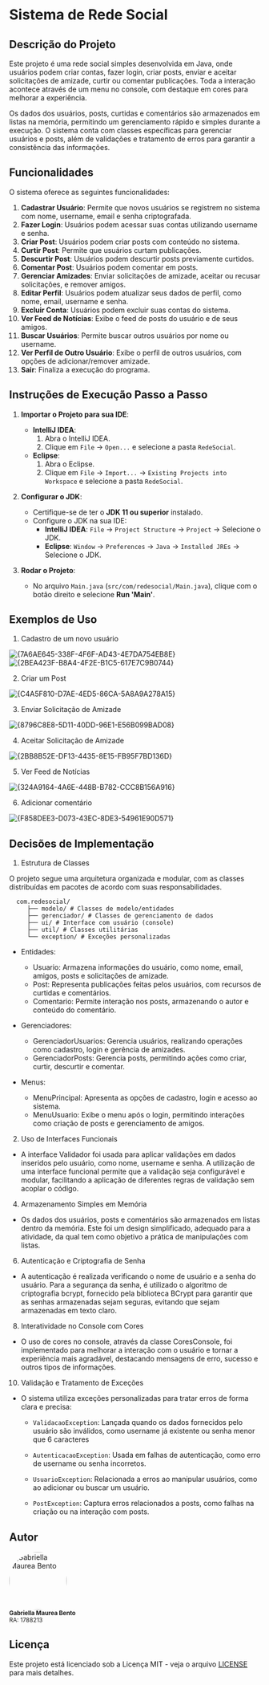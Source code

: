 # Sistema de Rede Social

## Descrição do Projeto

Este projeto é uma rede social simples desenvolvida em Java, onde usuários podem criar contas, fazer login, criar posts, enviar e aceitar solicitações de amizade, curtir ou comentar publicações. Toda a interação acontece através de um menu no console, com destaque em cores para melhorar a experiência.

Os dados dos usuários, posts, curtidas e comentários são armazenados em listas na memória, permitindo um gerenciamento rápido e simples durante a execução. O sistema conta com classes específicas para gerenciar usuários e posts, além de validações e tratamento de erros para garantir a consistência das informações.

## Funcionalidades

O sistema oferece as seguintes funcionalidades:

1. **Cadastrar Usuário**: Permite que novos usuários se registrem no sistema com nome, username, email e senha criptografada.
2. **Fazer Login**: Usuários podem acessar suas contas utilizando username e senha.
3. **Criar Post**: Usuários podem criar posts com conteúdo no sistema.
4. **Curtir Post**: Permite que usuários curtam publicações.
5. **Descurtir Post**: Usuários podem descurtir posts previamente curtidos.
6. **Comentar Post**: Usuários podem comentar em posts.
7. **Gerenciar Amizades**: Enviar solicitações de amizade, aceitar ou recusar solicitações, e remover amigos.
8. **Editar Perfil**: Usuários podem atualizar seus dados de perfil, como nome, email, username e senha.
9. **Excluir Conta**: Usuários podem excluir suas contas do sistema.
10. **Ver Feed de Notícias**: Exibe o feed de posts do usuário e de seus amigos.
11. **Buscar Usuários**: Permite buscar outros usuários por nome ou username.
12. **Ver Perfil de Outro Usuário**: Exibe o perfil de outros usuários, com opções de adicionar/remover amizade.
13. **Sair**: Finaliza a execução do programa.

## Instruções de Execução Passo a Passo
1. **Importar o Projeto para sua IDE**:
   - **IntelliJ IDEA**:
     1. Abra o IntelliJ IDEA.
     2. Clique em `File` -> `Open...` e selecione a pasta `RedeSocial`.
   - **Eclipse**:
     1. Abra o Eclipse.
     2. Clique em `File` -> `Import...` -> `Existing Projects into Workspace` e selecione a pasta `RedeSocial`.

2. **Configurar o JDK**:
   - Certifique-se de ter o **JDK 11 ou superior** instalado.
   - Configure o JDK na sua IDE:
     - **IntelliJ IDEA**: `File` -> `Project Structure` -> `Project` -> Selecione o JDK.
     - **Eclipse**: `Window` -> `Preferences` -> `Java` -> `Installed JREs` -> Selecione o JDK.

3. **Rodar o Projeto**:
   - No arquivo `Main.java` (`src/com/redesocial/Main.java`), clique com o botão direito e selecione **Run 'Main'**.

## Exemplos de Uso
1. Cadastro de um novo usuário
   
![{7A6AE645-338F-4F6F-AD43-4E7DA754EB8E}](https://github.com/user-attachments/assets/6b144d09-7b1f-4523-8484-189dfb364e98)
![{2BEA423F-B8A4-4F2E-B1C5-617E7C9B0744}](https://github.com/user-attachments/assets/229c4fe7-ed5d-49df-8de2-464766391f9d)

2. Criar um Post
   
![{C4A5F810-D7AE-4ED5-86CA-5A8A9A278A15}](https://github.com/user-attachments/assets/3f56a3ff-e9d7-41ab-8347-955aa920e1dd)


3. Enviar Solicitação de Amizade

![{8796C8E8-5D11-40DD-96E1-E56B099BAD08}](https://github.com/user-attachments/assets/3844a79d-6601-4749-8868-cb46a1d04009)

4. Aceitar Solicitação de Amizade

![{2BB8B52E-DF13-4435-8E15-FB95F7BD136D}](https://github.com/user-attachments/assets/636b7ec9-98f3-4ddb-a820-1daa70bdfc92)


5. Ver Feed de Notícias

![{324A9164-4A6E-448B-B782-CCC8B156A916}](https://github.com/user-attachments/assets/e66bb96b-d107-42b1-8b15-72b7232aedec)


6. Adicionar comentário
   
![{F858DEE3-D073-43EC-8DE3-54961E90D571}](https://github.com/user-attachments/assets/acf3b17d-7a21-49e7-84e4-2d3069c4c82a)

     
## Decisões de Implementação
1. Estrutura de Classes
   
O projeto segue uma arquitetura organizada e modular, com as classes distribuídas em pacotes de acordo com suas responsabilidades.
```
  com.redesocial/
     ├── modelo/ # Classes de modelo/entidades
     ├── gerenciador/ # Classes de gerenciamento de dados
     ├── ui/ # Interface com usuário (console)
     ├── util/ # Classes utilitárias
     └── exception/ # Exceções personalizadas
```

- Entidades:
   - Usuario: Armazena informações do usuário, como nome, email, amigos, posts e solicitações de amizade.
   - Post: Representa publicações feitas pelos usuários, com recursos de curtidas e comentários.
   - Comentario: Permite interação nos posts, armazenando o autor e conteúdo do comentário.

- Gerenciadores:
   - GerenciadorUsuarios: Gerencia usuários, realizando operações como cadastro, login e gerência de amizades.
   - GerenciadorPosts: Gerencia posts, permitindo ações como criar, curtir, descurtir e comentar.

- Menus:
   - MenuPrincipal: Apresenta as opções de cadastro, login e acesso ao sistema.
   - MenuUsuario: Exibe o menu após o login, permitindo interações como criação de posts e gerenciamento de amigos.

2. Uso de Interfaces Funcionais
   
- A interface Validador foi usada para aplicar validações em dados inseridos pelo usuário, como nome, username e senha. A utilização de uma interface funcional permite que a validação seja configurável e modular, facilitando a aplicação de diferentes regras de validação sem acoplar o código.

4. Armazenamento Simples em Memória
   
- Os dados dos usuários, posts e comentários são armazenados em listas dentro da memória. Este foi um design simplificado, adequado para a atividade, da qual tem como objetivo a prática de manipulações com listas.

6. Autenticação e Criptografia de Senha
   
- A autenticação é realizada verificando o nome de usuário e a senha do usuário. Para a segurança da senha, é utilizado o algoritmo de criptografia bcrypt, fornecido pela biblioteca BCrypt para garantir que as senhas armazenadas sejam seguras, evitando que sejam armazenadas em texto claro.

8. Interatividade no Console com Cores
   
- O uso de cores no console, através da classe CoresConsole, foi implementado para melhorar a interação com o usuário e tornar a experiência mais agradável, destacando mensagens de erro, sucesso e outros tipos de informações.

10. Validação e Tratamento de Exceções
    
- O sistema utiliza exceções personalizadas para tratar erros de forma clara e precisa:

   - `ValidacaoException`: Lançada quando os dados fornecidos pelo usuário são inválidos, como username já existente ou senha menor que 6 caracteres

   - `AutenticacaoException`: Usada em falhas de autenticação, como erro de username ou senha incorretos.

   - `UsuarioException`: Relacionada a erros ao manipular usuários, como ao adicionar ou buscar um usuário.

   - `PostException`: Captura erros relacionados a posts, como falhas na criação ou na interação com posts.

## Autor
<div align="left">
  <a href="https://github.com/gabibento">
    <img alt="Gabriella Maurea Bento" src="https://avatars.githubusercontent.com/u/143539144?v=4" width="115" style="border-radius:50%">
  </a>
  <br>
  <sub><b>Gabriella Maurea Bento</b></sub><br>
  <sub>RA: 1788213</sub><br>
</div>

## Licença

Este projeto está licenciado sob a Licença MIT - veja o arquivo [LICENSE](LICENSE) para mais detalhes.
